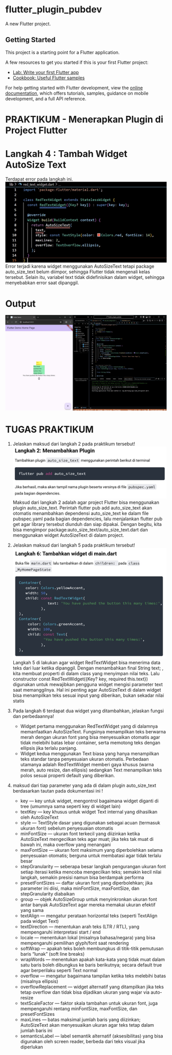 # flutter_plugin_pubdev

A new Flutter project.

## Getting Started

This project is a starting point for a Flutter application.

A few resources to get you started if this is your first Flutter project:

- [Lab: Write your first Flutter app](https://docs.flutter.dev/get-started/codelab)
- [Cookbook: Useful Flutter samples](https://docs.flutter.dev/cookbook)

For help getting started with Flutter development, view the
[online documentation](https://docs.flutter.dev/), which offers tutorials,
samples, guidance on mobile development, and a full API reference.

# PRAKTIKUM - Menerapkan Plugin di Project Flutter
# Langkah 4 : Tambah Widget AutoSize Text
Terdapat error pada langkah ini.
![Error](./Images/error_langkah_4.jpeg)
Error terjadi karena widget menggunakan AutoSizeText tetapi package auto_size_text belum diimpor, sehingga Flutter tidak mengenali kelas tersebut. Selain itu, variabel text tidak didefinisikan dalam widget, sehingga menyebabkan error saat dipanggil.

# Output 
![Hasil Tampilan Praktikum](./Images/praktikum1.jpeg)

# TUGAS PRAKTIKUM
1. Jelaskan maksud dari langkah 2 pada praktikum tersebut!
![Langkah 2](./Images/langkah2.jpeg)
Maksud dari langkah 2 adalah agar project Flutter bisa menggunakan plugin auto_size_text. Perintah flutter pub add auto_size_text akan otomatis menambahkan dependensi auto_size_text ke dalam file pubspec.yaml pada bagian dependencies, lalu menjalankan flutter pub get agar library tersebut diunduh dan siap dipakai. Dengan begitu, kita bisa mengimpor package:auto_size_text/auto_size_text.dart dan menggunakan widget AutoSizeText di dalam project.

2. Jelaskan maksud dari langkah 5 pada praktikum tersebut!
![Langkah 5](./Images/langkah5.jpeg)
Langkah 5 di lakukan agar widget RedTextWidget bisa menerima data teks dari luar ketika dipanggil. Dengan menambahkan final String text; , kita membuat properti di dalam class yang menyimpan nilai teks. Lalu constructor const RedTextWidget({Key? key, required this.text}) digunakan untuk mewajibkan pengguna widget mengisi parameter text saat memanggilnya. Hal ini penting agar AutoSizeText di dalam widget bisa menampilkan teks sesuai input yang diberikan, bukan sekadar nilai statis

3. Pada langkah 6 terdapat dua widget yang ditambahkan, jelaskan fungsi dan perbedaannya!
   - Widget pertama menggunakan RedTextWidget yang di dalamnya memanfaatkan AutoSizeText. Fungsinya menampilkan teks berwarna merah dengan ukuran font yang bisa menyesuaikan otomatis agar tidak melebihi batas lebar container, serta memotong teks dengan ellipsis jika terlalu panjang.
   - Widget kedua menggunakan Text biasa yang hanya menampilkan teks standar tanpa penyesuaian ukuran otomatis. Perbedaan utamanya adalah RedTextWidget memberi gaya khusus (warna merah, auto resize, dan ellipsis) sedangkan Text menampilkan teks polos sesuai properti default yang diberikan.

4. maksud dari tiap parameter yang ada di dalam plugin auto_size_text berdasarkan tautan pada dokumentasi ini !
   - key — key untuk widget, mengontrol bagaimana widget diganti di tree (umumnya sama seperti key di widget lain)
   - textKey — key khusus untuk widget Text internal yang dihasilkan oleh AutoSizeText
   - style — TextStyle dasar yang digunakan sebagai acuan (termasuk ukuran font) sebelum penyesuaian otomatis
   - minFontSize — ukuran font terkecil yang diizinkan ketika AutoSizeText mengecilkan teks agar muat; jika teks tak muat di bawah ini, maka overflow yang menangani
   - maxFontSize — ukuran font maksimum yang diperbolehkan selama penyesuaian otomatis; berguna untuk membatasi agar tidak terlalu besar
   - stepGranularity — seberapa besar langkah pengurangan ukuran font setiap iterasi ketika mencoba mengecilkan teks; semakin kecil nilai langkah, semakin presisi namun bisa berdampak performa
   - presetFontSizes — daftar ukuran font yang diperbolehkan; jika parameter ini diisi, maka minFontSize, maxFontSize, dan stepGranularity diabaikan
   - group — objek AutoSizeGroup untuk menyinkronkan ukuran font antar banyak AutoSizeText agar mereka memakai ukuran efektif yang sama
   - textAlign — mengatur perataan horizontal teks (seperti TextAlign pada widget Text)
   - textDirection — menentukan arah teks (LTR / RTL), yang mempengaruhi interpretasi start / end
   - locale — menentukan lokal (misalnya bahasa/negara) yang bisa mempengaruhi pemilihan glyph/font saat rendering
   - softWrap — apakah teks boleh membungkus di titik-titik pemutusan baris “lunak” (soft line breaks)
   - wrapWords — menentukan apakah kata-kata yang tidak muat dalam satu baris boleh dibungkus ke baris berikutnya; secara default true agar berperilaku seperti Text normal
   - overflow — mengatur bagaimana tampilan ketika teks melebihi batas (misalnya ellipsis)
   - overflowReplacement — widget alternatif yang ditampilkan jika teks tetap overflow dan tidak bisa dijadikan ukuran yang wajar via auto-resize
   - textScaleFactor — faktor skala tambahan untuk ukuran font, juga mempengaruhi rentang minFontSize, maxFontSize, dan presetFontSizes
   - maxLines — batas maksimal jumlah baris yang diizinkan; AutoSizeText akan menyesuaikan ukuran agar teks tetap dalam jumlah baris ini
   - semanticsLabel — label semantik alternatif (aksesibilitas) yang bisa digunakan oleh screen reader, berbeda dari teks visual jika diperlukan